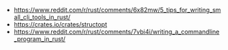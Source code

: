 - https://www.reddit.com/r/rust/comments/6x82mw/5_tips_for_writing_small_cli_tools_in_rust/
- https://crates.io/crates/structopt
- https://www.reddit.com/r/rust/comments/7vbi4i/writing_a_commandline_program_in_rust/